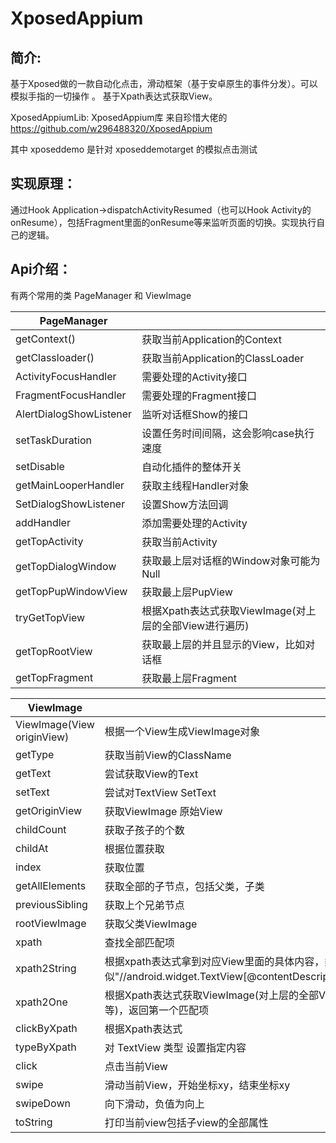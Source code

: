 # XposedAppium

## 简介:

基于Xposed做的一款自动化点击，滑动框架（基于安卓原生的事件分发）。可以模拟手指的一切操作 。 基于Xpath表达式获取View。

XposedAppiumLib: XposedAppium库 来自珍惜大佬的 https://github.com/w296488320/XposedAppium

其中 xposeddemo 是针对 xposeddemotarget 的模拟点击测试

## 实现原理：

通过Hook Application->dispatchActivityResumed（也可以Hook Activity的
onResume），包括Fragment里面的onResume等来监听页面的切换。实现执行自己的逻辑。

## Api介绍：

有两个常用的类 PageManager 和 ViewImage

| PageManager             |                                                        |
| ----------------------- | ------------------------------------------------------ |
| getContext()            | 获取当前Application的Context                           |
| getClassloader()        | 获取当前Application的ClassLoader                       |
| ActivityFocusHandler    | 需要处理的Activity接口                                 |
| FragmentFocusHandler    | 需要处理的Fragment接口                                 |
| AlertDialogShowListener | 监听对话框Show的接口                                   |
| setTaskDuration         | 设置任务时间间隔，这会影响case执行速度                 |
| setDisable              | 自动化插件的整体开关                                   |
| getMainLooperHandler    | 获取主线程Handler对象                                  |
| SetDialogShowListener   | 设置Show方法回调                                       |
| addHandler              | 添加需要处理的Activity                                 |
| getTopActivity          | 获取当前Activity                                       |
| getTopDialogWindow      | 获取最上层对话框的Window对象可能为Null                 |
| getTopPupWindowView     | 获取最上层PupView                                      |
| tryGetTopView           | 根据Xpath表达式获取ViewImage(对上层的全部View进行遍历) |
| getTopRootView          | 获取最上层的并且显示的View，比如对话框                 |
| getTopFragment          | 获取最上层Fragment                                     |

| ViewImage                  |                                                              |
| -------------------------- | ------------------------------------------------------------ |
| ViewImage(View originView) | 根据一个View生成ViewImage对象                                |
| getType                    | 获取当前View的ClassName                                      |
| getText                    | 尝试获取View的Text                                           |
| setText                    | 尝试对TextView SetText                                       |
| getOriginView              | 获取ViewImage 原始View                                       |
| childCount                 | 获取子孩子的个数                                             |
| childAt                    | 根据位置获取                                                 |
| index                      | 获取位置                                                     |
| getAllElements             | 获取全部的子节点，包括父类，子类                             |
| previousSibling            | 获取上个兄弟节点                                             |
| rootViewImage              | 获取父类ViewImage                                            |
| xpath                      | 查找全部匹配项                                               |
| xpath2String               | 根据xpath表达式拿到对应View里面的具体内容，类似"//android.widget.TextView[@contentDescription='XXXXXXXXXXXXXXXX']/text()" |
| xpath2One                  | 根据Xpath表达式获取ViewImage(对上层的全部View进行遍历，弹窗，Activity，悬浮窗等)，返回第一个匹配项 |
| clickByXpath               | 根据Xpath表达式                                              |
| typeByXpath                | 对 TextView 类型 设置指定内容                                |
| click                      | 点击当前View                                                 |
| swipe                      | 滑动当前View，开始坐标xy，结束坐标xy                         |
| swipeDown                  | 向下滑动，负值为向上                                         |
| toString                   | 打印当前view包括子view的全部属性                             |

